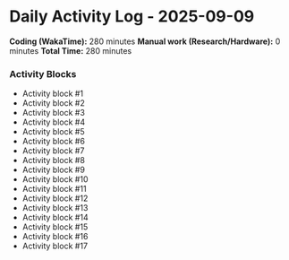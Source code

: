 # Daily Activity Log - 2025-09-09

**Coding (WakaTime):** 280 minutes
**Manual work (Research/Hardware):** 0 minutes
**Total Time:** 280 minutes

### Activity Blocks
- Activity block #1
- Activity block #2
- Activity block #3
- Activity block #4
- Activity block #5
- Activity block #6
- Activity block #7
- Activity block #8
- Activity block #9
- Activity block #10
- Activity block #11
- Activity block #12
- Activity block #13
- Activity block #14
- Activity block #15
- Activity block #16
- Activity block #17
